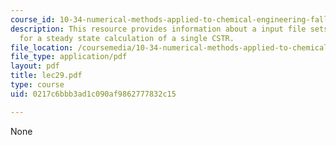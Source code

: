 ```yaml
---
course_id: 10-34-numerical-methods-applied-to-chemical-engineering-fall-2005
description: This resource provides information about a input file sets parameters
  for a steady state calculation of a single CSTR.
file_location: /coursemedia/10-34-numerical-methods-applied-to-chemical-engineering-fall-2005/0217c6bbb3ad1c090af9862777832c15_lec29.pdf
file_type: application/pdf
layout: pdf
title: lec29.pdf
type: course
uid: 0217c6bbb3ad1c090af9862777832c15

---
```

None